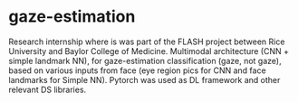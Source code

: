 # gaze-estimation
Research internship where is was part of the FLASH project between Rice University and Baylor College of Medicine. Multimodal architecture (CNN + simple landmark NN), for gaze-estimation classification (gaze, not gaze), based on various inputs from face (eye region pics for CNN and face landmarks for Simple NN). Pytorch was used as DL framework and other relevant DS libraries.
